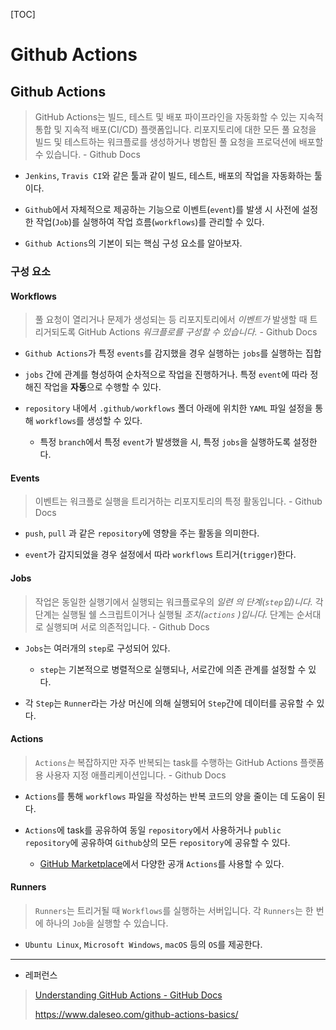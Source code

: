 [TOC]

# Github Actions

## Github Actions

> GitHub Actions는 빌드, 테스트 및 배포 파이프라인을 자동화할 수 있는 지속적 통합 및 지속적 배포(CI/CD) 플랫폼입니다. 리포지토리에 대한 모든 풀 요청을 빌드 및 테스트하는 워크플로를 생성하거나 병합된 풀 요청을 프로덕션에 배포할 수 있습니다. - Github Docs

- `Jenkins`, `Travis CI`와 같은 툴과 같이 빌드, 테스트, 배포의 작업을 자동화하는 툴이다.

- `Github`에서 자체적으로 제공하는 기능으로 이벤트(`event`)를 발생 시 사전에 설정한 작업(`Job`)를 실행하여 작업 흐름(`workflows`)를 관리할 수 있다.

- `Github Actions`의 기본이 되는 핵심 구성 요소를 알아보자.

### 구성 요소

#### Workflows

> 풀 요청이 열리거나 문제가 생성되는 등 리포지토리에서 *이벤트가* 발생할 때 트리거되도록 GitHub Actions *워크플로를 구성할 수 있습니다.* - Github Docs

- `Github Actions`가 특정 `events`를 감지했을 경우 실행하는 `jobs`를 실행하는 집합

- `jobs` 간에 관계를 형성하여 순차적으로 작업을 진행하거나. 특정 `event`에 따라 정해진 작업을 **자동**으로 수행할 수 있다.

- `repository` 내에서 `.github/workflows` 폴더 아래에 위치한 `YAML` 파일 설정을 통해 `workflows`를 생성할 수 있다.
  
  - 특정 `branch`에서 특정 `event`가 발생했을 시, 특정 `jobs`을 실행하도록 설정한다.

#### Events

> 이벤트는 워크플로 실행을 트리거하는 리포지토리의 특정 활동입니다. - Github Docs

- `push`, `pull` 과 같은 `repository`에 영향을 주는 활동을 의미한다.

- `event`가 감지되었을 경우 설정에서 따라  `workflows` 트리거(`trigger`)한다.

#### Jobs

> 작업은 동일한 실행기에서 실행되는 워크플로우의 *일련 의 단계(`step`입)니다.* 각 단계는 실행될 쉘 스크립트이거나 실행될 *조치(`actions` )입니다.* 단계는 순서대로 실행되며 서로 의존적입니다. - Github Docs

- `Jobs`는 여러개의 `step`로 구성되어 있다.
  
  - `step`는 기본적으로 병렬적으로 실행되나, 서로간에 의존 관계를 설정할 수 있다.

- 각 `Step`는 `Runner`라는 가상 머신에 의해 실행되어 `Step`간에 데이터를 공유할 수 있다.

#### Actions

> `Actions`*는* 복잡하지만 자주 반복되는 task를 수행하는 GitHub Actions 플랫폼용 사용자 지정 애플리케이션입니다. - Github Docs

- `Actions`를 통해 `workflows` 파일을 작성하는 반복 코드의 양을 줄이는 데 도움이 된다.

- `Actions`에 task를 공유하여 동일 `repository`에서 사용하거나 `public` `repository`에 공유하여 `Github`상의 모든 `repository`에 공유할 수 있다.
  
  - [GitHub Marketplace](https://github.com/marketplace?type=actions)에서 다양한 공개 `Actions`를 사용할 수 있다.

#### Runners

> `Runners`는 트리거될 때 `Workflows`를 실행하는 서버입니다. 각 `Runners`는 한 번에 하나의 `Job`을 실행할 수 있습니다.

- `Ubuntu Linux`, `Microsoft Windows`, `macOS` 등의 `OS`를 제공한다.

---

- 레퍼런스

> [Understanding GitHub Actions - GitHub Docs](https://docs.github.com/ko/actions/learn-github-actions/understanding-github-actions)
> 
> https://www.daleseo.com/github-actions-basics/ 
